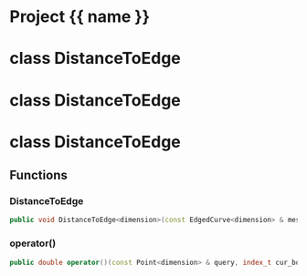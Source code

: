 <script setup>
import {useRoute} from 'vitepress'
const {path} = useRoute()
const tokens = path.split('/')
const words = tokens[2].split('-');
for (let i = 0; i < words.length; i++) {
    words[i] = words[i].charAt(0).toUpperCase() + words[i].slice(1);
    words[i] = words[i].replace('geode', 'Geode')
}
const name = words.join('-');
</script>
# Project {{ name }}

# class DistanceToEdge


# class DistanceToEdge


# class DistanceToEdge


## Functions

### DistanceToEdge

```cpp
public void DistanceToEdge<dimension>(const EdgedCurve<dimension> & mesh)
```


### operator()

```cpp
public double operator()(const Point<dimension> & query, index_t cur_box)
```




